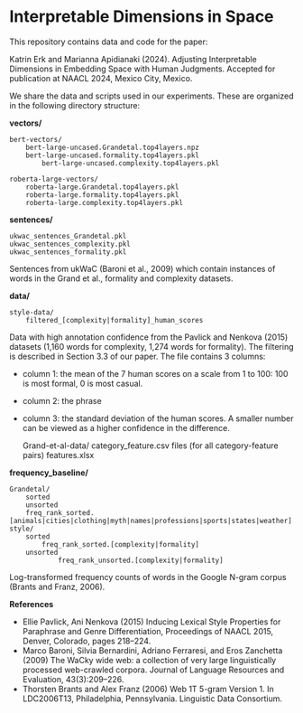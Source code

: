 # Interpretable Dimensions in Space

This repository contains data and code for the paper:

Katrin Erk and Marianna Apidianaki (2024). Adjusting Interpretable Dimensions in Embedding Space with Human Judgments. Accepted for publication at NAACL 2024, Mexico City, Mexico.

We share the data and scripts used in our experiments. These are organized in the following directory structure:

**vectors/**

	bert-vectors/
 		bert-large-uncased.Grandetal.top4layers.npz
   		bert-large-uncased.formality.top4layers.pkl
    		bert-large-uncased.complexity.top4layers.pkl
	
 	roberta-large-vectors/
		roberta-large.Grandetal.top4layers.pkl
 		roberta-large.formality.top4layers.pkl
  		roberta-large.complexity.top4layers.pkl

 **sentences/**
 
 	ukwac_sentences_Grandetal.pkl
  	ukwac_sentences_complexity.pkl
   	ukwac_sentences_formality.pkl

Sentences from ukWaC (Baroni et al., 2009) which contain instances of words in the Grand et al., formality and complexity datasets.
 
  **data/**
  
 	style-data/
		filtered_[complexity|formality]_human_scores

Data with high annotation confidence from the Pavlick and Nenkova (2015) datasets (1,160 words for complexity, 1,274 words for formality). The filtering is described in Section 3.3 of our paper. The file contains 3 columns:
* column 1: the mean of the 7 human scores on a scale from 1 to 100: 100 is most formal, 0 is most casual.
* column 2: the phrase
* column 3: the standard deviation of the human scores. A smaller number can be viewed as a higher confidence in the difference.  

	Grand-et-al-data/
 		category_feature.csv files (for all category-feature pairs)
   		features.xlsx


**frequency_baseline/**
  
	Grandetal/
 		sorted
   		unsorted
 		freq_rank_sorted.[animals|cities|clothing|myth|names|professions|sports|states|weather]
	style/
 		sorted
   			freq_rank_sorted.[complexity|formality]
   		unsorted
     			freq_rank_unsorted.[complexity|formality]

Log-transformed frequency counts of words in the Google N-gram corpus (Brants and Franz, 2006). 

  
**References**

- Ellie Pavlick, Ani Nenkova (2015) Inducing Lexical Style Properties for Paraphrase and Genre Differentiation, Proceedings of NAACL 2015, Denver, Colorado, pages 218–224. 
- Marco Baroni, Silvia Bernardini, Adriano Ferraresi, and Eros Zanchetta (2009) The WaCky wide web: a collection of very large linguistically processed web-crawled corpora. Journal of Language Resources and Evaluation, 43(3):209–226.
- Thorsten Brants and Alex Franz (2006) Web 1T 5-gram Version 1. In LDC2006T13, Philadelphia, Pennsylvania. Linguistic Data Consortium.
